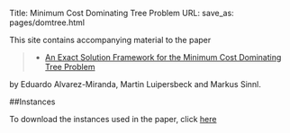 Title: Minimum Cost Dominating Tree Problem
URL:
save_as: pages/domtree.html

This site contains accompanying material to the paper

> * [An Exact Solution Framework for the Minimum Cost Dominating Tree Problem][2]  

by Eduardo Alvarez-Miranda, Martin Luipersbeck and Markus Sinnl.

##Instances

To download the instances used in the paper, click [here][1]  

[1]: https://drive.google.com/drive/folders/1dlxa5AarjKlLs-wd7xmwljwtQ1veOvd3?usp=sharing
[2]: ../pdfs/domtree-techreport.pdf
